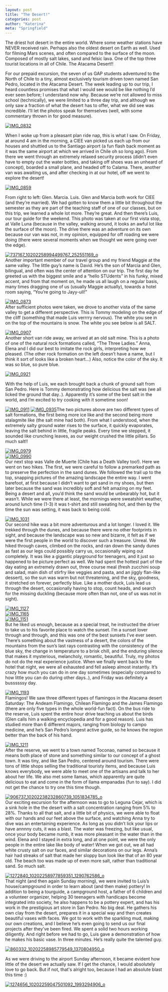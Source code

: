 ```yaml
---
layout: post
title: "The Desert!"
categories: post
author: "Katerina"
meta: "Springfield"
---
```



The driest hot desert in the entire world. Where some weather stations have NEVER received rain. Perhaps also the oldest desert on Earth as well. Used for filming Mars scenes, and often compared to the surface of the moon. Composed of mostly salt lakes, sand and felsic lava. One of the top three tourist locations in all of Chile. The Atacama Desert!!

For our prepaid excursion, the seven of us GAP students adventured to the North of Chile to a tiny, almost exclusively tourism driven town named San Pedro, located in the Atacama Desert. The week leading up to our trip, I heard countless promises that what I would see would be like nothing I’d ever seen before; I understand now why. Because we’re not allowed to miss school (technically), we were limited to a three day trip, and although we only saw a fraction of what the desert has to offer, what we did see was incredible. I’ll let the photos speak for themselves (well, with some commentary thrown in for good measure).

[![IMG_0832](/assets/images/6a010536fa9ded970b019b0001943d970c.jpg "IMG_0832")](/assets/images/6a010536fa9ded970b019b0001943d970c.jpg)

When I woke up from a pleasant plan ride nap, this is what I saw. On Friday, at around 4 am in the morning, a CIEE van picked us each up from our houses and shuttled us to the Santiago airport (a fun flash back moment as it was the same airport at which we arrived in Chile oh so long ago). From there we went through an extremely relaxed security process (didn’t even have to empty out the water bottles, and taking off shoes was an unheard of concept), boarded a small plane, and headed off to Calama. There, another van was awaiting us, and after checking in at our hotel, off we went to explore the desert!

[![IMG_0859](/assets/images/6a010536fa9ded970b019b0001971f970c.jpg "IMG_0859")](/assets/images/6a010536fa9ded970b019b0001971f970c.jpg)

From right to left: Glen. Marcia. Luis. Glen and Marcia both work for CIEE (and they’re married). We had gotten to know them a little bit throughout the semester as they are part of the teaching staff of one of our classes, but on this trip, we learned a whole lot more. They’re great. And then there’s Luis, our tour guide for the weekend. This photo was taken at our first vista stop, at Valle Luna (because in the valley, walking around, it looks an awful lot like the surface of the moon). The drive there was an adventure on its own because our van was not, in my opinion, equipped for off roading we were doing (there were several moments when we thought we were going over the edge).

[![737167_10202258994499767_252551169_o](/assets/images/6a010536fa9ded970b019b00019888970c.jpg "737167_10202258994499767_252551169_o")](/assets/images/6a010536fa9ded970b019b00019888970c.jpg)  
Another important member of our travel group and my friend Maggie at the same valley. The little guy’s name is David. He’s the son of Marcia and Glen, bilingual, and often was the center of attention on our trip. The first day he greeted us with the biggest smile and a “hello STUdents” in his funky, mixed accent, and from that moment on, he made us all laugh on a regular basis, many times dragging one of us (usually Maggie actually), towards a hotel room saying, “You’re going to Jayy-ull!”

[![IMG_0873](/assets/images/6a010536fa9ded970b019b00019a64970c.jpg "IMG_0873")](/assets/images/6a010536fa9ded970b019b00019a64970c.jpg)  
After sufficient photos were taken, we drove to another vista of the same valley to get a different perspective. This is Tommy modeling on the edge of the cliff (something that made Luis verrrry nervous). The white you see in on the top of the mountains is snow. The white you see below is all SALT.  

[![IMG_0907](/assets/images/6a010536fa9ded970b019b0001a612970b.jpg "IMG_0907")](/assets/images/6a010536fa9ded970b019b0001a612970b.jpg)  
Another short van ride away, we arrived at an old salt mine. This is a photo of one of the natural rock formations called, “The Three Ladies.” Anna, Elena and I did our best to imitate the rock girls, interpreting how we pleased. (The other rock formation on the left doesn’t have a name, but I think it sort of looks like a broken heart…) Also, notice the color of the sky. It was so blue, so pure blue.

[![IMG_0921](/assets/images/6a010536fa9ded970b019b0001aa7a970b.jpg "IMG_0921")](/assets/images/6a010536fa9ded970b019b0001aa7a970b.jpg)

With the help of Luis, we each brought back a chunk of ground salt from San Pedro. Here is Tommy demonstrating how delicious the salt was (we all licked the ground that day..). Apparently it’s some of the best salt in the world, and I’m excited to try cooking with it sometime soon!  

[![IMG_0911](/assets/images/6a010536fa9ded970b019b0001a4ee970c.jpg "IMG_0911")](/assets/images/6a010536fa9ded970b019b0001a4ee970c.jpg) [![IMG_0935](/assets/images/6a010536fa9ded970b019b0001b135970b.jpg "IMG_0935")](/assets/images/6a010536fa9ded970b019b0001b135970b-pi)The two pictures above are two different types of salt formations, the first being more ice like and the second being more stalagmite like (the salt mine had both). From what I understood, when the extremely salty ground water rises to the surface, it quickly evaporates, leaving the salt behind in little, fragile peaks. Every time we stepped, it sounded like crunching leaves, as our weight crushed the little pillars. So much salt!!

[![IMG_0979](/assets/images/6a010536fa9ded970b019b0001a851970c.jpg "IMG_0979")](/assets/images/6a010536fa9ded970b019b0001a851970c.jpg)  
[![IMG_0990](/assets/images/6a010536fa9ded970b019b0001aa70970c.jpg "IMG_0990")](/assets/images/6a010536fa9ded970b019b0001aa70970c.jpg)  
Our next stop was Valle de Muerte (Chile has a Death Valley too!). Here we went on two hikes. The first, we were careful to follow a premarked path as to preserve the perfection in the sand dunes. We followed the trail up to the top, snapping pictures of the amazing landscape the entire way. I went barefoot, at first because I didn’t want to get sand in my shoes, but then later because the sand was incredibly soft and felt amazing on my feet. Being a desert and all, you’d think the sand would be unbearably hot, but it wasn’t. While we were there at least, the mornings were sweatshirt weather, around lunch time (1-3) it was t-shirt and still sweating hot, and then by the time the sun was setting, it was back to being cold.

[![IMG_1031](/assets/images/6a010536fa9ded970b019b0001b5ee970b.jpg "IMG_1031")](/assets/images/6a010536fa9ded970b019b0001b5ee970b.jpg)  
Our second hike was a bit more adventurous and a lot longer. I loved it. We trekked through the dunes, and because there were no other footprints in sight, and because the landscape was so new and bizarre, it felt as if we were the first people in the world to discover such a treasure. Unreal. We hiked through caves, climbed on the rocks, and ran down the sandy dunes as fast as our legs could possibly carry us, occasionally wiping out completely. It was like a gigantic playground for teenagers, and it just so happened to be picture perfect as well. We had spent the hottest part of the day eating an extremely drawn out, three course meal (fresh zucchini soup and salad, main dish of stirfry like veggies and pasta, and an jiggly flan-like dessert), so the sun was warm but not threatening, and the sky, goodness, it stretched on forever, perfectly blue. Like a mother duck, Luis lead us through the desert, occasionally having to stop, count heads, and search for the missing duckling (because more often than not, one of us was not in sight).

[![IMG_1127](/assets/images/6a010536fa9ded970b019b00021c6f970d.jpg "IMG_1127")](/assets/images/6a010536fa9ded970b019b00021c6f970d.jpg)  
[![IMG_1165](/assets/images/6a010536fa9ded970b019b0001bd31970b.jpg "IMG_1165")](/assets/images/6a010536fa9ded970b019b0001bd31970b.jpg)  
[![IMG_1151](/assets/images/6a010536fa9ded970b019b00022064970d.jpg "IMG_1151")](/assets/images/6a010536fa9ded970b019b00022064970d.jpg)  
But he liked us enough, because as a special treat, he instructed the driver to take us to his favorite place to watch the sunset. I’m a sunset lover through and through, and this was one of the best sunsets I’ve ever seen. There’s something about the vastness of a desert, the colors of the mountains from the sun’s last rays contrasting with the consistency of the blue sky, the change in temperature to a brisk chill, and the enduring silence that makes it mysterious, melancholy, romantic, beautiful. Truly, my photos do not do the real experience justice. When we finally went back to the hotel that night, we were all exhausted and fell asleep almost instantly. It’s crazy how much you can do in one day sometimes (especially compared to how little you can do during other days..), and Friday was definitely a bussssssy day.

[![IMG_1193](/assets/images/6a010536fa9ded970b019b000221bb970d.jpg "IMG_1193")](/assets/images/6a010536fa9ded970b019b000221bb970d.jpg)  
Flamingos! We saw three different types of flamingos in the Atacama desert Saturday: The Andeam Flamingo, Chilean Flamingo and the James Flamingo (there are only five types in the whole world-fun fact). On the bus ride to the reserve, Luis spent the entire hour drive teaching us about the birds (Glen calls him a walking encyclopedia and for a good reason). Luis has studied more than 6 different majors, ranging from biology to campo medicine, and he’s San Pedro’s longest active guide, so he knows the region better than the back of his hand.

[![IMG_1211](/assets/images/6a010536fa9ded970b019b00022319970d.jpg "IMG_1211")](/assets/images/6a010536fa9ded970b019b00022319970d.jpg)  
After the reserve, we went to a town named Toconao, named so because it means both place of stone and something similar to our concept of a ghost town. It was tiny, and like San Pedro, centered around tourism. There were tons of little shops selling the traditional touristy items, and because Luis knows everybody, we were able to meet one of the artisans and talk to her about her life. We also met some llamas, which apparently are quite delicious to eat and come in the form of llama empanadas (fun to say). I did not get the chance to try one this time though.

[![906737_10202238232860739_1051834785_o](/assets/images/6a010536fa9ded970b019b0001c20a970b.jpg "906737_10202238232860739_1051834785_o")](/assets/images/6a010536fa9ded970b019b0001c20a970b.jpg)  
Our exciting excursion for the afternoon was to go to Leguna Cejar, which is a sink hole in the the desert with a salt concentration ranging from 5% to 28%. Thanks to all that salt, and a little bit of physics, we were able to float with our hands and our feet above the surface, and watching Anna try to dive was an entertaining experience. As long as you didn’t lick your lips or have annnny cuts, it was a blast. The water was freezing, but like usual, once your body became numb, it was more pleasant in the water than in the wind. Elena and I stayed in extra long, and at one point, we were the only people in the entire lake like body of water! When we got out, we all had white crusty salt on our faces, and similar decorations on our legs. Anna’s hair had streaks of salt that made her sloppy bun look like that of an 80 year old. The beach too was made up of even more salt, rather than traditional sand. So much salt.

[![1272840_10202258977859351_1290762586_o](/assets/images/6a010536fa9ded970b019b0001b894970c.jpg "1272840_10202258977859351_1290762586_o")](/assets/images/6a010536fa9ded970b019b0001b894970c.jpg)  
That night (and then again Sunday morning), we were invited to Luis’s house/campground in order to learn about (and then make) pottery! In addition to being a tourguide, a campground host, a father of 6 children and a volunteer organizer, helping 30 teenagers with handicaps become integrated into society, he also happens to be a pottery expert, and has his work in the prestigious art store in San Pedro. No big deal. He gathers his own clay from the desert, prepares it in a special way and then creates beautiful vases with faces. We got to work with the sparkling mud, making our own creations, and I believe he’s even going to send us our final projects after they’ve been fired. We spent a solid two hours working diligently. And right before we had to go, Luis gave a demonstration of how he makes his basic vase. In three minutes. He’s really quite the talented guy.

[![860332_10202258985779549_1370804950_o](/assets/images/6a010536fa9ded970b019b0001c3f5970b.jpg "860332_10202258985779549_1370804950_o")](/assets/images/6a010536fa9ded970b019b0001c3f5970b.jpg)

As we were driving to the airport Sunday afternoon, it became evident how little of the desert we actually saw. If I get the chance, I would absolutely love to go back. But if not, that's alright too, because I had an absolute blast this time :) 

[![1274656_10202259047501092_1993294906_o](/assets/images/6a010536fa9ded970b019b0001ba37970c.jpg "1274656_10202259047501092_1993294906_o")](/assets/images/6a010536fa9ded970b019b0001ba37970c.jpg)
